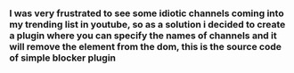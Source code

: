 ### I was very frustrated to see some idiotic channels coming into my trending list in youtube, so as a solution i decided to create a plugin where you can specify the names of channels and it will remove the element from the dom, this is the source code of simple blocker plugin
